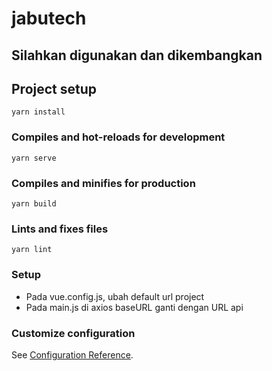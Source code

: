 # jabutech
## Silahkan digunakan dan dikembangkan

## Project setup
```
yarn install
```

### Compiles and hot-reloads for development
```
yarn serve
```

### Compiles and minifies for production
```
yarn build
```

### Lints and fixes files
```
yarn lint
```

### Setup
- Pada vue.config.js, ubah default url project
- Pada main.js di axios baseURL ganti dengan URL api


### Customize configuration
See [Configuration Reference](https://cli.vuejs.org/config/).
